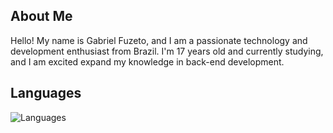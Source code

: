 
<div style="display: flex; align-items: center;">
</div>

## About Me

Hello! My name is Gabriel Fuzeto, and I am a passionate technology and development enthusiast from Brazil. I'm 17 years old and currently studying, and I am excited expand my knowledge in back-end development.

## Languages
![Languages](https://github-readme-stats.vercel.app/api/top-langs/?username=fuzetoo&layout=normal)
